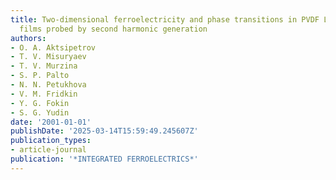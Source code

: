 ```yaml
---
title: Two-dimensional ferroelectricity and phase transitions in PVDF Langmuir-Blodgett
  films probed by second harmonic generation
authors:
- O. A. Aktsipetrov
- T. V. Misuryaev
- T. V. Murzina
- S. P. Palto
- N. N. Petukhova
- V. M. Fridkin
- Y. G. Fokin
- S. G. Yudin
date: '2001-01-01'
publishDate: '2025-03-14T15:59:49.245607Z'
publication_types:
- article-journal
publication: '*INTEGRATED FERROELECTRICS*'
---
```

